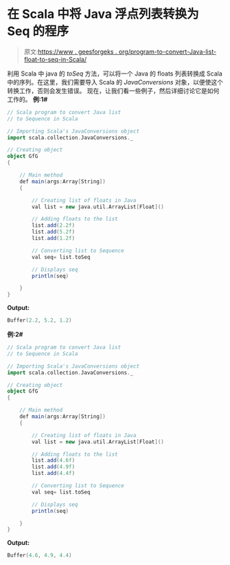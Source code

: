 # 在 Scala 中将 Java 浮点列表转换为 Seq 的程序

> 原文:[https://www . geesforgeks . org/program-to-convert-Java-list-float-to-seq-in-Scala/](https://www.geeksforgeeks.org/program-to-convert-java-list-of-floats-to-seq-in-scala/)

利用 Scala 中 java 的 *toSeq* 方法，可以将一个 Java 的 floats 列表转换成 Scala 中的序列。在这里，我们需要导入 Scala 的 *JavaConversions* 对象，以便使这个转换工作，否则会发生错误。
现在，让我们看一些例子，然后详细讨论它是如何工作的。
**例:1#**

```scala
// Scala program to convert Java list 
// to Sequence in Scala

// Importing Scala's JavaConversions object
import scala.collection.JavaConversions._

// Creating object
object GfG
{ 

    // Main method
    def main(args:Array[String])
    {

        // Creating list of floats in Java
        val list = new java.util.ArrayList[Float]()

        // Adding floats to the list
        list.add(2.2f)
        list.add(5.2f)
        list.add(1.2f)

        // Converting list to Sequence 
        val seq= list.toSeq

        // Displays seq
        println(seq)

    }
}
```

**Output:**

```scala
Buffer(2.2, 5.2, 1.2)

```

**例:2#**

```scala
// Scala program to convert Java list 
// to Sequence in Scala

// Importing Scala's JavaConversions object
import scala.collection.JavaConversions._

// Creating object
object GfG
{ 

    // Main method
    def main(args:Array[String])
    {

        // Creating list of floats in Java
        val list = new java.util.ArrayList[Float]()

        // Adding floats to the list
        list.add(4.6f)
        list.add(4.9f)
        list.add(4.4f)

        // Converting list to Sequence 
        val seq= list.toSeq

        // Displays seq
        println(seq)

    }
}
```

**Output:**

```scala
Buffer(4.6, 4.9, 4.4)

```